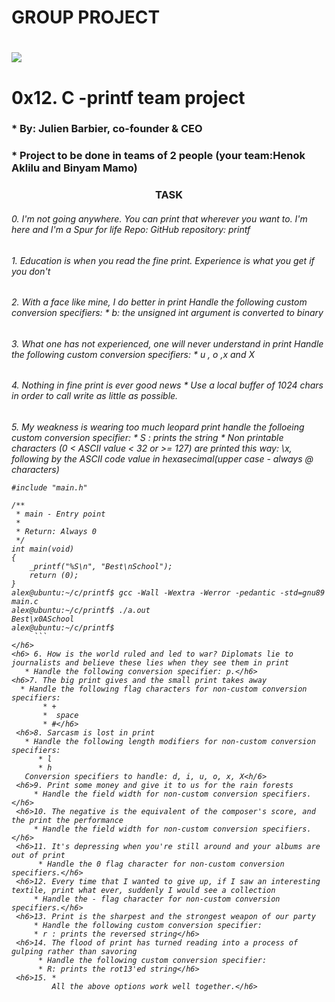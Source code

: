 # GROUP PROJECT
<h1> <img src="https://s3.amazonaws.com/intranet-projects-files/holbertonschool-low_level_programming/228/printf.png"?raw=true" /> </h1>
<h1 >0x12. C -printf team project </h1>
<h3> * By: Julien Barbier, co-founder & CEO </h3>
<h3> * Project to be done in teams of 2 people (your team:Henok Aklilu and Binyam Mamo)
<h3 align="center" ><b>TASK </b></h3>
<h6>0. I'm not going anywhere. You can print that wherever you want to. I'm here and I'm a Spur for life
     Repo:
      GitHub repository: printf</h6>
<h6>1. Education is when you read the fine print. Experience is what you get if you don't
<h6>2. With a face like mine, I do better in print
 Handle the following custom conversion specifiers:
  * b: the unsigned int argument is converted to binary</h6>
<h6>3. What one has not experienced, one will never understand in print
  Handle the following custom conversion specifiers:
   * u , o ,x and X</h6>
<h6> 4. Nothing in fine print is ever good news
   * Use a local buffer of 1024 chars in order to call write as little as possible.</h6>
  <h6>   5. My weakness is wearing too much leopard print
   handle the folloeing custom conversion specifier:
   * S : prints the string
   * Non printable characters (0 < ASCII value < 32 or >= 127) are printed this way: \x, following by the ASCII code value in hexasecimal(upper case - always @ characters)
             
``` alex@ubuntu:~/c/printf$ cat main.c
#include "main.h"

/**
 * main - Entry point
 *
 * Return: Always 0
 */
int main(void)
{
    _printf("%S\n", "Best\nSchool");
    return (0);
}
alex@ubuntu:~/c/printf$ gcc -Wall -Wextra -Werror -pedantic -std=gnu89 main.c
alex@ubuntu:~/c/printf$ ./a.out
Best\x0ASchool
alex@ubuntu:~/c/printf$
     ```
</h6>
<h6> 6. How is the world ruled and led to war? Diplomats lie to journalists and believe these lies when they see them in print
   * Handle the following conversion specifier: p.</h6>
<h6>7. The big print gives and the small print takes away
  * Handle the following flag characters for non-custom conversion specifiers:
       * + 
       *  space
       * #</h6>
 <h6>8. Sarcasm is lost in print
   * Handle the following length modifiers for non-custom conversion specifiers: 
      * l
      * h
   Conversion specifiers to handle: d, i, u, o, x, X<h/6>
 <h6>9. Print some money and give it to us for the rain forests
     * Handle the field width for non-custom conversion specifiers.</h6>
 <h6>10. The negative is the equivalent of the composer's score, and the print the performance
     * Handle the field width for non-custom conversion specifiers. </h6>
 <h6>11. It's depressing when you're still around and your albums are out of print  
      * Handle the 0 flag character for non-custom conversion specifiers.</h6>
 <h6>12. Every time that I wanted to give up, if I saw an interesting textile, print what ever, suddenly I would see a collection
     * Handle the - flag character for non-custom conversion specifiers.</h6>
 <h6>13. Print is the sharpest and the strongest weapon of our party
     * Handle the following custom conversion specifier:
     * r : prints the reversed string</h6>
 <h6>14. The flood of print has turned reading into a process of gulping rather than savoring
      * Handle the following custom conversion specifier:
      * R: prints the rot13'ed string</h6>
 <h6>15. *
         All the above options work well together.</h6>

